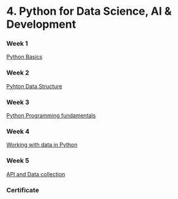# 4. Python for Data Science, AI & Development

### Week 1
[Python Basics](https://github.com/TenzinTsundue/IBM-Data-Analyst-Professional-Certificate/tree/main/4.Python%20for%20Data%20Science%2C%20AI%20%26%20Development/week%201)
### Week 2
[Pyhton Data Structure](https://github.com/TenzinTsundue/IBM-Data-Analyst-Professional-Certificate/tree/main/4.Python%20for%20Data%20Science%2C%20AI%20%26%20Development/week%202)
### Week 3
[Python Programming fundamentals](https://github.com/TenzinTsundue/IBM-Data-Analyst-Professional-Certificate/tree/main/4.Python%20for%20Data%20Science%2C%20AI%20%26%20Development/week%203)
### Week 4
[Working with data in Python](https://github.com/TenzinTsundue/IBM-Data-Analyst-Professional-Certificate/tree/main/4.Python%20for%20Data%20Science%2C%20AI%20%26%20Development/week%204)
### Week 5
[API and Data collection](https://github.com/TenzinTsundue/IBM-Data-Analyst-Professional-Certificate/tree/main/4.Python%20for%20Data%20Science%2C%20AI%20%26%20Development/week%205)

### Certificate

<object data="https://github.com/TenzinTsundue/IBM-Data-Analyst-Professional-Certificate/blob/main/4.Python%20for%20Data%20Science%2C%20AI%20%26%20Development/Coursera%20NW3DT45W74XD.pdf" type="application/pdf" width="100%">
  </object>

